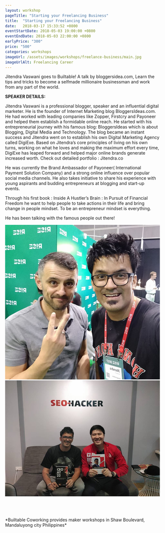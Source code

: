 ```yaml
---
layout: workshop
pageTitle: "Starting your Freelancing Business"
title:  "Starting your Freelancing Business"
date:   2018-03-17 15:33:52 +0800
eventStartDate: 2018-05-03 19:00:00 +0800
eventEndDate: 2018-05-03 22:00:00 +0800
earlyPrice: "300"
price: "500"
categories: workshops
imageUrl: /assets/images/workshops/freelance-business/main.jpg
imageUrlAlt: Freelancing Career
---
```



Jitendra Vaswani goes to Builtable! A talk by bloggersidea.com, Learn the tips and tricks to become a selfmade millionaire businessman and work from any part of the world.

**SPEAKER DETAILS:**

Jitendra Vaswani is a professional blogger, speaker and an influential digital marketer. He is the founder of Internet Marketing blog BloggersIdeas.com. He had worked with leading companies like Zopper, Firstcry and Payoneer and helped them establish a formidable online reach. He started with his entrepreneurial journey with his famous blog: BloggersIdeas which is about Blogging, Digital Media and Technology. The blog became an instant success and Jitendra went on to establish his own Digital Marketing Agency called DigiExe. Based on Jitendra’s core principles of living on his own turns, working on what he loves and making the maximum effort every time, DigiExe has leaped forward and helped major online brands generate increased worth. Check out detailed portfolio : Jitendra.co

He was currently the Brand Ambassador of Payoneer( International Payment Solution Company) and a strong online influence over popular social media channels. He also takes initiative to share his experience with young aspirants and budding entrepreneurs at blogging and start-up events.

Through his first book : Inside A Hustler’s Brain : In Pursuit of Financial Freedom he want to help people to take actions in their life and bring change in people mindset. To be an entrepreneur mindset is everything.

He has been talking with the famous people out there!


![gary vaynerchuk](/assets/images/workshops/freelance-business/garyv.jpg "gary vaynerchuk")
![Sean si](/assets/images/workshops/freelance-business/seansi.jpg "Sean si")



<br>
<br>
<br>
*Builtable Coworking provides maker workshops in Shaw Boulevard, Mandaluyong city Philippines* 
